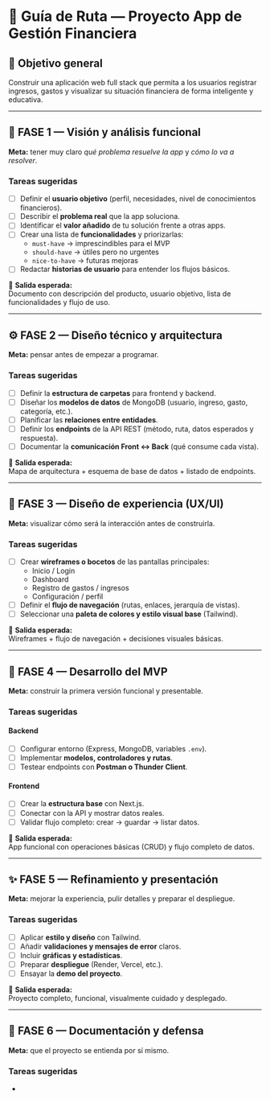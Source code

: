 # 🧭 Guía de Ruta — Proyecto App de Gestión Financiera

## 🎯 Objetivo general
Construir una aplicación web full stack que permita a los usuarios registrar ingresos, gastos y visualizar su situación financiera de forma inteligente y educativa.

---

## 🩵 FASE 1 — Visión y análisis funcional
**Meta:** tener muy claro *qué problema resuelve la app* y *cómo lo va a resolver*.

### Tareas sugeridas
- [ ] Definir el **usuario objetivo** (perfil, necesidades, nivel de conocimientos financieros).
- [ ] Describir el **problema real** que la app soluciona.
- [ ] Identificar el **valor añadido** de tu solución frente a otras apps.
- [ ] Crear una lista de **funcionalidades** y priorizarlas:
  - `must-have` → imprescindibles para el MVP  
  - `should-have` → útiles pero no urgentes  
  - `nice-to-have` → futuras mejoras
- [ ] Redactar **historias de usuario** para entender los flujos básicos.

🧩 **Salida esperada:**  
Documento con descripción del producto, usuario objetivo, lista de funcionalidades y flujo de uso.

---

## ⚙️ FASE 2 — Diseño técnico y arquitectura
**Meta:** pensar antes de empezar a programar.

### Tareas sugeridas
- [ ] Definir la **estructura de carpetas** para frontend y backend.  
- [ ] Diseñar los **modelos de datos** de MongoDB (usuario, ingreso, gasto, categoría, etc.).  
- [ ] Planificar las **relaciones entre entidades**.  
- [ ] Definir los **endpoints** de la API REST (método, ruta, datos esperados y respuesta).  
- [ ] Documentar la **comunicación Front ↔ Back** (qué consume cada vista).

🧩 **Salida esperada:**  
Mapa de arquitectura + esquema de base de datos + listado de endpoints.

---

## 🎨 FASE 3 — Diseño de experiencia (UX/UI)
**Meta:** visualizar cómo será la interacción antes de construirla.

### Tareas sugeridas
- [ ] Crear **wireframes o bocetos** de las pantallas principales:  
  - Inicio / Login  
  - Dashboard  
  - Registro de gastos / ingresos  
  - Configuración / perfil  
- [ ] Definir el **flujo de navegación** (rutas, enlaces, jerarquía de vistas).  
- [ ] Seleccionar una **paleta de colores y estilo visual base** (Tailwind).  

🧩 **Salida esperada:**  
Wireframes + flujo de navegación + decisiones visuales básicas.

---

## 🧩 FASE 4 — Desarrollo del MVP
**Meta:** construir la primera versión funcional y presentable.

### Tareas sugeridas
#### Backend
- [ ] Configurar entorno (Express, MongoDB, variables `.env`).  
- [ ] Implementar **modelos, controladores y rutas**.  
- [ ] Testear endpoints con **Postman o Thunder Client**.  

#### Frontend
- [ ] Crear la **estructura base** con Next.js.  
- [ ] Conectar con la API y mostrar datos reales.  
- [ ] Validar flujo completo: crear → guardar → listar datos.  

🧩 **Salida esperada:**  
App funcional con operaciones básicas (CRUD) y flujo completo de datos.

---

## ✨ FASE 5 — Refinamiento y presentación
**Meta:** mejorar la experiencia, pulir detalles y preparar el despliegue.

### Tareas sugeridas
- [ ] Aplicar **estilo y diseño** con Tailwind.  
- [ ] Añadir **validaciones y mensajes de error** claros.  
- [ ] Incluir **gráficas y estadísticas**.  
- [ ] Preparar **despliegue** (Render, Vercel, etc.).  
- [ ] Ensayar la **demo del proyecto**.  

🧩 **Salida esperada:**  
Proyecto completo, funcional, visualmente cuidado y desplegado.

---

## 🧱 FASE 6 — Documentación y defensa
**Meta:** que el proyecto se entienda por sí mismo.

### Tareas sugeridas
-
